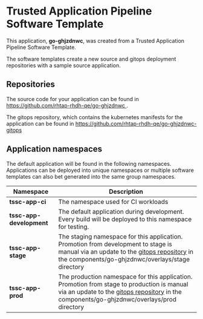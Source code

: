 # Trusted Application Pipeline Software Template

This application, **go-ghjzdnwc**, was created from a Trusted Application Pipeline Software Template.

The software templates create a new source and gitops deployment repositories with a sample source application. 

## Repositories

The source code for your application can be found in [https://github.com/rhtap-rhdh-qe/go-ghjzdnwc ](https://github.com/rhtap-rhdh-qe/go-ghjzdnwc ).
 
The gitops repository, which contains the kubernetes manifests for the application can be found in 
[https://github.com/rhtap-rhdh-qe/go-ghjzdnwc-gitops ](https://github.com/rhtap-rhdh-qe/go-ghjzdnwc-gitops ) 

## Application namespaces 

The default application will be found in the following namespaces. Applications can be deployed into unique namespaces or multiple software templates can also bet generated into the same group namespaces.  

|  Namespace   |  Description   |  
| -------- | -------- |
| **tssc-app-ci** | The namespace used for CI workloads |
| **tssc-app-development** | The default application during development. Every build will be deployed to this namespace for testing. |
| **tssc-app-stage** | The staging namespace for this application. Promotion from development to stage is manual via an update to the [gitops repository](https://github.com/rhtap-rhdh-qe/go-ghjzdnwc-gitops ) in the components/go-ghjzdnwc/overlays/stage directory |
| **tssc-app-prod** | The production namespace for this application. Promotion from stage to production is manual via an update to the [gitops repository](https://github.com/rhtap-rhdh-qe/go-ghjzdnwc-gitops ) in the components/go-ghjzdnwc/overlays/prod directory |